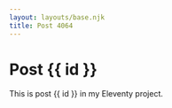 ```yaml
---
layout: layouts/base.njk
title: Post 4064
---
```


# Post {{ id }}

This is post {{ id }} in my Eleventy project.
